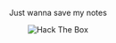 <p align="center">
Just wanna save my notes
</p>
<p align="center">
<img src="http://www.hackthebox.eu/badge/image/700316" alt="Hack The Box">
</p>

